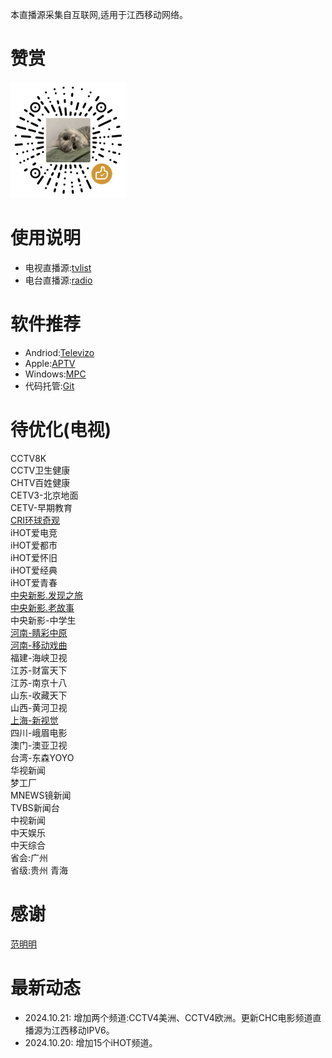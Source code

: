 本直播源采集自互联网,适用于江西移动网络。
# 赞赏
![icon](/img/wx_reward_qrcode.png)
# 使用说明
- 电视直播源:[tvlist](https://huangsuming.github.io/iptv/list/tvlist.txt)
- 电台直播源:[radio](https://huangsuming.github.io/iptv/list/radio.txt)

# 软件推荐
- Andriod:[Televizo](https://televizo.net/)
- Apple:[APTV](https://apps.apple.com/cn/app/id1630403500)
- Windows:[MPC](https://github.com/clsid2/mpc-hc/releases)
- 代码托管:[Git](https://www.cnblogs.com/jetsung/p/git-service.html)

# 待优化(电视)
  CCTV8K<br>
  CCTV卫生健康<br>
  CHTV百姓健康<br>
  CETV3-北京地面<br>
  CETV-早期教育<br>
  [CRI环球奇观](http://111.61.236.247:9081/hls/63/index.m3u8)<br>
  iHOT爱电竞<br>
  iHOT爱都市<br>
  iHOT爱怀旧<br>
  iHOT爱经典<br>
  iHOT爱青春<br>
  [中央新影.发现之旅](http://120.76.248.139/live/bfgd/4200000151.m3u8)<br>
  [中央新影.老故事](http://120.76.248.139/live/bfgd/4200000166.m3u8)<br>
  中央新影-中学生<br>
  [河南-睛彩中原](http://live.dxhmt.cn:9080/19903718786/854deb36f8db4c9098cad18cc35bd632.m3u8)<br>
  [河南-移动戏曲](http://live.dxhmt.cn:9080/19903718786/a9aab4c5eef74da18d684c75c6dd7e10.m3u8)<br>
  福建-海峡卫视<br>
  江苏-财富天下<br>
  江苏-南京十八<br>
  山东-收藏天下<br>
  山西-黄河卫视<br>
  [上海-新视觉](http://120.76.248.139/live/bfgd/4200000249.m3u8)<br>
  四川-峨眉电影<br>
  澳门-澳亚卫视<br>
  台湾-东森YOYO<br>
  华视新闻<br>
  梦工厂<br>
  MNEWS镜新闻<br>
  TVBS新闻台<br>
  中视新闻<br>
  中天娱乐<br>
  中天综合<br>
  省会:广州<br>
  省级:贵州 青海<br>

# 感谢
[范明明](https://github.com/fanmingming)<br>

# 最新动态
- 2024.10.21: 增加两个频道:CCTV4美洲、CCTV4欧洲。更新CHC电影频道直播源为江西移动IPV6。
- 2024.10.20: 增加15个iHOT频道。

